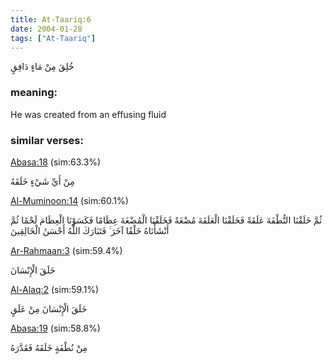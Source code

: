 ```yaml
---
title: At-Taariq:6
date: 2004-01-28
tags: ["At-Taariq"]
---
```

خُلِقَ مِنْ مَاءٍ دَافِقٍ
### meaning: 
He was created from an effusing fluid
### similar verses: 

[Abasa:18](/80/18) (sim:63.3%)

مِنْ أَيِّ شَيْءٍ خَلَقَهُ

[Al-Muminoon:14](/23/14) (sim:60.1%)

ثُمَّ خَلَقْنَا النُّطْفَةَ عَلَقَةً فَخَلَقْنَا الْعَلَقَةَ مُضْغَةً فَخَلَقْنَا الْمُضْغَةَ عِظَامًا فَكَسَوْنَا الْعِظَامَ لَحْمًا ثُمَّ أَنْشَأْنَاهُ خَلْقًا آخَرَ ۚ فَتَبَارَكَ اللَّهُ أَحْسَنُ الْخَالِقِينَ

[Ar-Rahmaan:3](/55/3) (sim:59.4%)

خَلَقَ الْإِنْسَانَ

[Al-Alaq:2](/96/2) (sim:59.1%)

خَلَقَ الْإِنْسَانَ مِنْ عَلَقٍ

[Abasa:19](/80/19) (sim:58.8%)

مِنْ نُطْفَةٍ خَلَقَهُ فَقَدَّرَهُ
